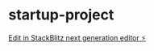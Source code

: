 # startup-project

[Edit in StackBlitz next generation editor ⚡️](https://stackblitz.com/~/github.com/AAYU-00/startup-project)